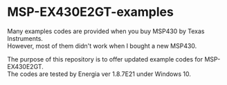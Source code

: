 # MSP-EX430E2GT-examples
Many examples codes are provided when you buy MSP430 by Texas Instruments.  
However, most of them didn't work when I bought a new MSP430.

The purpose of this repository is to offer updated example codes for MSP-EX430E2GT.  
The codes are tested by Energia ver 1.8.7E21 under Windows 10.
